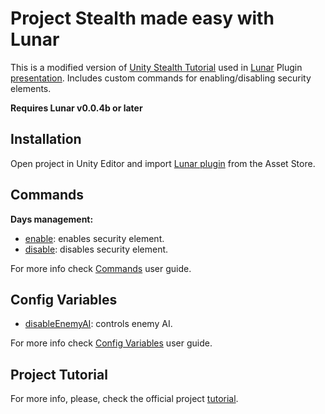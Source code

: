 # Project Stealth made easy with Lunar

This is a modified version of [Unity Stealth Tutorial](https://unity3d.com/learn/tutorials/projects/stealth-tutorial-4x-only) used in [Lunar](https://github.com/SpaceMadness/lunar-unity-plugin) Plugin [presentation](http://www.meetup.com/Seattle-Unity3D/events/224052872/). Includes custom commands for enabling/disabling security elements.

**Requires Lunar v0.0.4b or later**

## Installation

Open project in Unity Editor and import [Lunar plugin](https://goo.gl/xo5IIf) from the Asset Store.

## Commands

**Days management:**  
* [enable](https://github.com/SpaceMadness/unity-tutorial-stealth/blob/master/Assets/Editor/Commands.cs#L9): enables security element.
* [disable](https://github.com/SpaceMadness/unity-tutorial-stealth/blob/master/Assets/Editor/Commands.cs#L18): disables security element.

For more info check [Commands](https://github.com/SpaceMadness/lunar-unity-plugin/wiki/Commands) user guide.

## Config Variables

* [disableEnemyAI](https://github.com/SpaceMadness/unity-tutorial-stealth/blob/master/Assets/Scripts/DebugCheat.cs#L6): controls enemy AI.

For more info check [Config Variables](https://github.com/SpaceMadness/lunar-unity-plugin/wiki/Config-Variables) user guide.

## Project Tutorial
For more info, please, check the official project [tutorial](http://goo.gl/KlQgRn).
